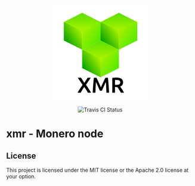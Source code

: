 <p align="center">
  <img src="doc/logo.png">
</p>
<p align="center">
  <img src="https://travis-ci.org/xmr-rs/xmr.svg?branch=master" title="Travis CI Status">
</p>

# xmr - Monero node

## License

This project is licensed under the MIT license or the Apache 2.0 license at
your option.
